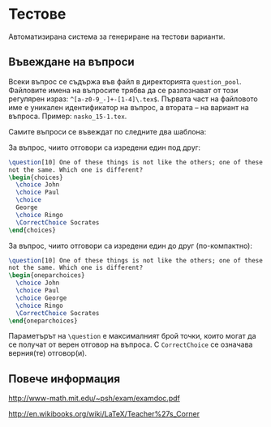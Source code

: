 Тестове
=======

Автоматизирана система за генериране на тестови варианти.

## Въвеждане на въпроси

Всеки въпрос се съдържа във файл в директорията `question_pool`. Файловите имена
на въпросите трябва да се разпознават от този регулярен израз:
`^[a-z0-9_-]+-[1-4]\.tex$`. Първата част на файловото име е уникален идентификатор
на въпрос, а втората – на вариант на въпроса. Пример: `nasko_15-1.tex`.

Самите въпроси се въвеждат по следните два шаблона:

За въпрос, чиито отговори са изредени един под друг:
```latex
\question[10] One of these things is not like the others; one of these things is
not the same. Which one is different?
\begin{choices}
  \choice John
  \choice Paul
  \choice
  George
  \choice Ringo
  \CorrectChoice Socrates
\end{choices}
```

За въпрос, чиито отговори са изредени един до друг (по-компактно):
```latex
\question[10] One of these things is not like the others; one of these things is
not the same. Which one is different?
\begin{oneparchoices}
  \choice John
  \choice Paul
  \choice George
  \choice Ringo
  \CorrectChoice Socrates
\end{oneparchoices}
```

Параметърът на `\question` е максималният брой точки, които могат да се получат от верен отговор на въпроса. С `CorrectChoice` се означава верния(те) отговор(и).

## Повече информация

http://www-math.mit.edu/~psh/exam/examdoc.pdf

http://en.wikibooks.org/wiki/LaTeX/Teacher%27s_Corner
